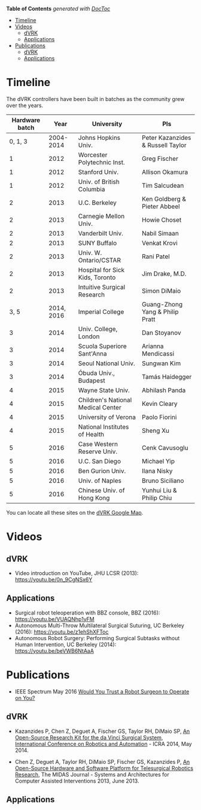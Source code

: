 <!-- START doctoc generated TOC please keep comment here to allow auto update -->
<!-- DON'T EDIT THIS SECTION, INSTEAD RE-RUN doctoc TO UPDATE -->
**Table of Contents**  *generated with [DocToc](https://github.com/thlorenz/doctoc)*

- [Timeline](#timeline)
- [Videos](#videos)
  - [dVRK](#dvrk)
  - [Applications](#applications)
- [Publications](#publications)
  - [dVRK](#dvrk-1)
  - [Applications](#applications-1)

<!-- END doctoc generated TOC please keep comment here to allow auto update -->

# Timeline

The dVRK controllers have been built in batches as the community grew over the years.

| Hardware batch | Year | University | PIs |
| -------------- | ---- | ---------- | ------|
| 0, 1, 3 | 2004-2014 | Johns Hopkins Univ. | Peter Kazanzides  & Russell Taylor |
| 1 | 2012 | Worcester Polytechnic Inst. | Greg Fischer |
| 1 | 2012 | Stanford Univ. | Allison Okamura |
| 1 | 2012 | Univ. of British Columbia | Tim Salcudean |
| 2 | 2013 | U.C. Berkeley | Ken Goldberg & Pieter Abbeel |
| 2 | 2013 | Carnegie Mellon Univ. | Howie Choset |
| 2 | 2013 | Vanderbilt Univ. | Nabil Simaan |
| 2 | 2013 | SUNY Buffalo | Venkat Krovi |
| 2 | 2013 | Univ. W. Ontario/CSTAR | Rani Patel |
| 2 | 2013 | Hospital for Sick Kids, Toronto | Jim Drake, M.D. |
| 2 | 2013 | Intuitive Surgical Research | Simon DiMaio |
| 3, 5 | 2014, 2016 | Imperial College | Guang-Zhong Yang & Philip Pratt |
| 3 | 2014 | Univ. College, London | Dan Stoyanov |
| 3 | 2014 | Scuola Superiore Sant'Anna | Arianna Mendicassi |
| 3 | 2014 | Seoul National Univ. | Sungwan Kim |
| 3 | 2014 | Óbuda Univ., Budapest | Tamás Haidegger |
| 4 | 2015 | Wayne State Univ. | Abhilash Panda |
| 4 | 2015 | Children's National Medical Center | Kevin Cleary |
| 4 | 2015 | University of Verona | Paolo Fiorini |
| 4 | 2015 | National Institutes of Health | Sheng Xu |
| 5 | 2016 | Case Western Reserve Univ. | Cenk Cavusoglu |
| 5 | 2016 | U.C. San Diego | Michael Yip |
| 5 | 2016 | Ben Gurion Univ. | Ilana Nisky |
| 5 | 2016 | Univ. of Naples | Bruno Siciliano |
| 5 | 2016 | Chinese Univ. of Hong Kong | Yunhui Liu & Philip Chiu |

You can locate all these sites on the [dVRK Google Map](https://mapsengine.google.com/map/embed?mid=z14AfgTT1a9w.ktOc3SMAsVF4).

# Videos

## dVRK

* Video introduction on YouTube, JHU LCSR (2013): https://youtu.be/0n_9CgNSx6Y

## Applications

* Surgical robot teleoperation with BBZ console, BBZ (2016): https://youtu.be/VUAQNhp1yFM
* Autonomous Multi-Throw Multilateral Surgical Suturing, UC Berkeley (2016): https://youtu.be/z1ehShXFToc
* Autonomous Robot Surgery: Performing Surgical Subtasks without Human Intervention, UC Berkeley (2014): https://youtu.be/beVWB6NtAaA

# Publications
 * IEEE Spectrum May 2016 [Would You Trust a Robot Surgeon to Operate on You?](http://spectrum.ieee.org/robotics/medical-robots/would-you-trust-a-robot-surgeon-to-operate-on-you)

## dVRK

* Kazanzides P, Chen Z, Deguet A, Fischer GS, Taylor RH, DiMaio SP, [An Open-Source Research Kit for the da Vinci Surgical System, International Conference on Robotics and Automation](/jhu-dvrk/sawIntuitiveResearchKit/wiki/kazanzides-chen-etal-icra-2014.pdf) - ICRA 2014, May 2014.

* Chen Z, Deguet A, Taylor RH, DiMaio SP, Fischer GS, Kazanzides P, [An Open-Source Hardware and Software Platform for Telesurgical Robotics Research](/jhu-dvrk/sawIntuitiveResearchKit/wiki/chen-deguet-etal-miccai-2013.pdf), The MIDAS Journal - Systems and Architectures for Computer Assisted Interventions 2013, June 2013.

## Applications

